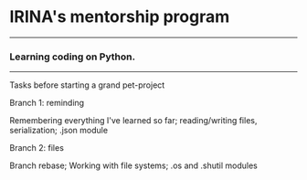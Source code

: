 # IRINA's mentorship program

---
### Learning coding on Python.

---
Tasks before starting a grand pet-project

Branch 1: reminding

Remembering everything I've learned so far;
reading/writing files, serialization;
.json module

Branch 2: files

Branch rebase;
Working with file systems;
.os and .shutil modules
